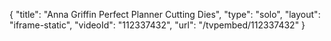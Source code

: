 {
    "title": "Anna Griffin  Perfect Planner Cutting Dies",
    "type": "solo",
    "layout": "iframe-static",
    "videoId": "112337432",
    "url": "\/tvpembed\/112337432"
}